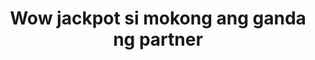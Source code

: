 ---
layout: post
title: Wow jackpot si mokong ang ganda ng partner
duration: '06:20'
view: 212
rate: 2
video: 'https://flashservice.xvideos.com/embedframe/21969551'
category: 
 - pinay
tags: 
 - pinay-sex
 - nagparaos
 - nene
 - mokong
 - fucked
 - jackpot
 - flawless
 - hotel
priority: 0.9
changefreq: daily
---